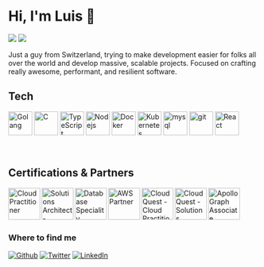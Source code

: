 # Hi, I'm Luis 👋

![](https://komarev.com/ghpvc/?username=luismmadeirac&color=brightgreen)
![](https://img.shields.io/badge/dynamic/json?label=%E2%AD%90%20Total%20stars&query=%24.stars&url=https%3A%2F%2Fapi.github-star-counter.workers.dev%2Fuser%2Fluismmadeirac)

Just a guy from Switzerland, trying to make development easier for folks all over the world and develop massive, scalable projects. Focused on crafting really awesome, performant, and resilient software.

## Tech

<p>
    <img width="48" alt="Golang" src="https://img.icons8.com/?size=512&id=44442&format=png" />
    <img width="48"alt="C" src="https://upload.wikimedia.org/wikipedia/commons/thumb/3/35/The_C_Programming_Language_logo.svg/736px-The_C_Programming_Language_logo.svg.png" />
    <img width="48"alt="TypeScript" src="https://w7.pngwing.com/pngs/616/528/png-transparent-angularjs-typescript-javascript-vue-js-others-blue-angle-text-thumbnail.png" />
    <img width="48"alt="Nodejs" src="https://static-00.iconduck.com/assets.00/node-js-icon-1817x2048-g8tzf91e.png" />
    <img width="48"alt="Docker" src="https://w7.pngwing.com/pngs/627/244/png-transparent-docker-logo-logos-logos-and-brands-icon-thumbnail.png" />
    <img width="48"alt="Kubernetes" src="https://upload.wikimedia.org/wikipedia/commons/thumb/3/39/Kubernetes_logo_without_workmark.svg/1200px-Kubernetes_logo_without_workmark.svg.png" />
    <img width="48" alt="mysql" src="https://cdn.jsdelivr.net/gh/devicons/devicon/icons/mysql/mysql-original.svg" />
    <img width="48"alt="git" src="https://cdn.iconscout.com/icon/free/png-256/free-git-logo-icon-download-in-svg-png-gif-file-formats--brand-development-tools-pack-logos-icons-225996.png?f=webp&w=256" />
    <img width="48"alt="React" src="https://cdn.iconscout.com/icon/free/png-256/free-react-icon-download-in-svg-png-gif-file-formats--logo-brand-logos-pack-company-icons-1597591.png?f=webp&w=256" />
</p>

<br />

## Certifications & Partners

<p>
    <img width="64px" align="left" alt="Cloud Practitioner" src="https://www.sunsetlearning.com/wp-content/uploads/2022/06/AWS-Certified-Cloud-Practitioner_badge.png"/>
    <img width="64px" align="left" alt="Solutions Architect - Associate" src="https://cdn.prod.website-files.com/64e5d9235951ea488bbccad9/66645df90de3867804d2ec04_AWS%20Solutions%20Architect.png"/>
    <img width="64px" align="left" alt="Database Speciality" src="https://www.pooyan.info/img/certificates/aws_certified_database_specialty_badge.png"/>
    <img width="64px" align="left" alt="AWS Partner" src="https://images.credly.com/images/7b2c708c-a3e1-4c7f-985c-b6b62a5b1db8/image.png"/>
    <img width="64px" align="left" alt="Cloud Quest - Cloud Practitioner" src="https://images.credly.com/size/340x340/images/2784d0d8-327c-406f-971e-9f0e15097003/image.png"/>
    <img width="64px" align="left" alt="Cloud Quest - Solutions Architect" src="https://images.credly.com/size/340x340/images/9e9e7ef7-384f-4636-8743-1b89a68fb46b/image.png"/>
    <img width="64px" align="left" alt="Apollo Graph Associate" src="https://res.cloudinary.com/apollographql/image/upload/v1632844693/badge_sfsiin.svg"/>
</p>

<br />
<br />
<br />
<br />

<h3>Where to find me</h3>
<p>
    <a href="https://github.com/luismmadeira/" target="_blank"><img alt="Github" src="https://img.shields.io/badge/GitHub-%2312100E.svg?&style=for-the-badge&logo=Github&logoColor=white" /></a>
    <a href="https://twitter.com/luismadeirac/" target="_blank"><img alt="Twitter" src="https://img.shields.io/badge/twitter-%231DA1F2.svg?&style=for-the-badge&logo=twitter&logoColor=white" /></a>
    <a href="https://www.linkedin.com/in/luismmadeirac" target="_blank"><img alt="LinkedIn" src="https://img.shields.io/badge/linkedin-%230077B5.svg?&style=for-the-badge&logo=linkedin&logoColor=white" /></a>
</p>
